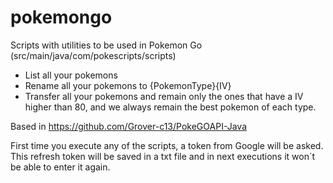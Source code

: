 # pokemongo

Scripts with utilities to be used in Pokemon Go (src/main/java/com/pokescripts/scripts)

- List all your pokemons
- Rename all your pokemons to {PokemonType}{IV}
- Transfer all your pokemons and remain only the ones that have a IV higher than 80, and we always remain the best
pokemon of each type.

Based in https://github.com/Grover-c13/PokeGOAPI-Java

First time you execute any of the scripts, a token from Google will be asked. This refresh token will be saved in a txt
file and in next executions it won´t be able to enter it again.
